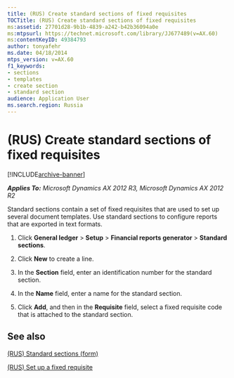 ```yaml
---
title: (RUS) Create standard sections of fixed requisites
TOCTitle: (RUS) Create standard sections of fixed requisites
ms:assetid: 27701d28-9b1b-4839-a242-b42b36094a0e
ms:mtpsurl: https://technet.microsoft.com/library/JJ677489(v=AX.60)
ms:contentKeyID: 49384793
author: tonyafehr
ms.date: 04/18/2014
mtps_version: v=AX.60
f1_keywords:
- sections
- templates
- create section
- standard section
audience: Application User
ms.search.region: Russia
---
```


# (RUS) Create standard sections of fixed requisites 


[!INCLUDE[archive-banner](includes/archive-banner.md)]


_**Applies To:** Microsoft Dynamics AX 2012 R3, Microsoft Dynamics AX 2012 R2_

Standard sections contain a set of fixed requisites that are used to set up several document templates. Use standard sections to configure reports that are exported in text formats.

1.  Click **General ledger** \> **Setup** \> **Financial reports generator** \> **Standard sections**.

2.  Click **New** to create a line.

3.  In the **Section** field, enter an identification number for the standard section.

4.  In the **Name** field, enter a name for the standard section.

5.  Click **Add**, and then in the **Requisite** field, select a fixed requisite code that is attached to the standard section.

## See also

[(RUS) Standard sections (form)](https://technet.microsoft.com/library/jj710696\(v=ax.60\))

[(RUS) Set up a fixed requisite](rus-set-up-a-fixed-requisite.md)

  


